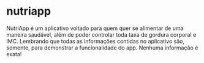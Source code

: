 # nutriapp
NutriApp é um aplicativo voltado para quem quer se alimentar de uma maneira saudável, além de poder controlar toda taxa de gordura corporal e IMC. Lembrando que todas as informações contidas no aplicativo são, somente, para demonstrar a funcionalidade do app. Nenhuma informação é exata!
